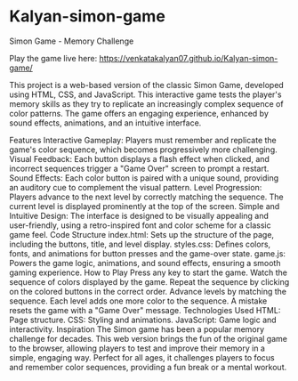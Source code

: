# Kalyan-simon-game
Simon Game - Memory Challenge

Play the game live here: https://venkatakalyan07.github.io/Kalyan-simon-game/

This project is a web-based version of the classic Simon Game, developed using HTML, CSS, and JavaScript. This interactive game tests the player's memory skills as they try to replicate an increasingly complex sequence of color patterns. The game offers an engaging experience, enhanced by sound effects, animations, and an intuitive interface.

Features
Interactive Gameplay: Players must remember and replicate the game's color sequence, which becomes progressively more challenging.
Visual Feedback: Each button displays a flash effect when clicked, and incorrect sequences trigger a "Game Over" screen to prompt a restart.
Sound Effects: Each color button is paired with a unique sound, providing an auditory cue to complement the visual pattern.
Level Progression: Players advance to the next level by correctly matching the sequence. The current level is displayed prominently at the top of the screen.
Simple and Intuitive Design: The interface is designed to be visually appealing and user-friendly, using a retro-inspired font and color scheme for a classic game feel.
Code Structure
index.html: Sets up the structure of the page, including the buttons, title, and level display.
styles.css: Defines colors, fonts, and animations for button presses and the game-over state.
game.js: Powers the game logic, animations, and sound effects, ensuring a smooth gaming experience.
How to Play
Press any key to start the game.
Watch the sequence of colors displayed by the game.
Repeat the sequence by clicking on the colored buttons in the correct order.
Advance levels by matching the sequence. Each level adds one more color to the sequence.
A mistake resets the game with a "Game Over" message.
Technologies Used
HTML: Page structure.
CSS: Styling and animations.
JavaScript: Game logic and interactivity.
Inspiration
The Simon game has been a popular memory challenge for decades. This web version brings the fun of the original game to the browser, allowing players to test and improve their memory in a simple, engaging way. Perfect for all ages, it challenges players to focus and remember color sequences, providing a fun break or a mental workout.
